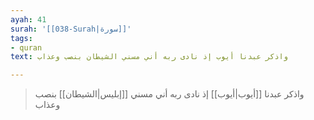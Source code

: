 ```yaml
---
ayah: 41
surah: '[[038-Surah|سورة]]'
tags:
- quran
text: واذكر عبدنا أيوب إذ نادى ربه أني مسني الشيطان بنصب وعذاب

---
```

> واذكر عبدنا [[أيوب|أيوب]] إذ نادى ربه أني مسني [[إبليس|الشيطان]] بنصب وعذاب
